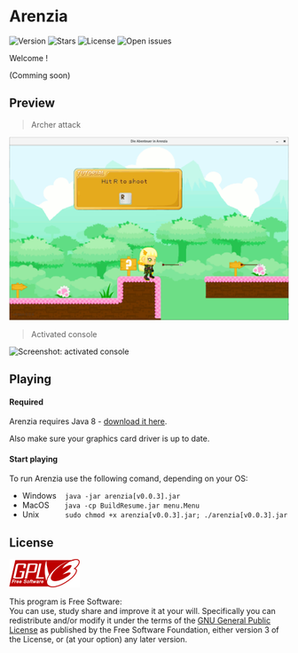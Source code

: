 # Arenzia

![Version](https://img.shields.io/badge/varsion-v0.0.3-orange.svg)
![Stars](https://img.shields.io/github/stars/NBprojekt/Arenzia.svg)
![License](https://img.shields.io/badge/license-GPLv3-lightgrey.svg)
![Open issues](https://img.shields.io/github/issues/NBprojekt/Arenzia.svg)


Welcome !

(Comming soon)




## Preview

> Archer attack

![Screenshot: attacking archer](/img/screenshot2.png?raw=true)

> Activated console

![Screenshot: activated console](/img/screensoht1.png?raw=true) 


## Playing

#### Required
Arenzia requires Java 8 - [download it here](https://www.java.com/en/download/). 

Also make sure your graphics card driver is up to date. 

#### Start playing
To run Arenzia use the following comand, depending on your OS:

 + Windows &#160;&#160;&#160;`java -jar arenzia[v0.0.3].jar`
 + MacOS &#160;&#160;&#160;&#160;&#160;&#160;`java -cp BuildResume.jar menu.Menu` 
 + Unix &#160;&#160;&#160;&#160;&#160;&#160;&#160;&#160;&#160;&#160;&#160;`sudo chmod +x arenzia[v0.0.3].jar; ./arenzia[v0.0.3].jar` 

	
## License

![GNU GPLv3 Image](/img/gpl.png?raw=true)

This program is Free Software:<br>
You can use, study share and improve it at your
will. Specifically you can redistribute and/or modify it under the terms of the
[GNU General Public License](https://www.gnu.org/licenses/gpl.html) as
published by the Free Software Foundation, either version 3 of the License, or
(at your option) any later version.

